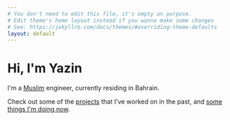 ```yaml
---
# You don't need to edit this file, it's empty on purpose.
# Edit theme's home layout instead if you wanna make some changes
# See: https://jekyllrb.com/docs/themes/#overriding-theme-defaults
layout: default
---
```

# Hi, I'm Yazin

I'm a [Muslim](/islam) engineer, currently residing in Bahrain.

Check out some of the [projects](/projects) that I've worked on in the past, and [some things I'm doing now](https://yazin.co/).

